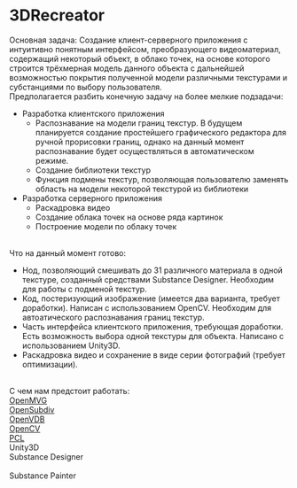 ﻿# 3DRecreator


Основная задача:
Создание клиент-серверного приложения с интуитивно понятным интерфейсом, преобразующего видеоматериал, содержащий некоторый объект, в облако точек, на основе которого строится трёхмерная модель данного объекта с дальнейшей возможностью покрытия полученной модели различными текстурами и субстанциями по выбору пользователя.
<br />
Предполагается разбить конечную задачу на более мелкие подзадачи: 
<br />

<ul>
<li>Разработка клиентского приложения
	<ul>
	<li>Распознавание на модели границ текстур. В будущем планируется создание простейшего графического редактора для ручной прорисовки границ, однако на данный момент распознавание будет осуществляться в автоматическом режиме.</li>
	<li>Создание библиотеки текстур</li>
	<li>Функция подмены текстур, позволяющая пользователю заменять область на модели некоторой текстурой из библиотеки</li>
	</ul>
</li>
<li>Разработка серверного приложения
	<ul>
	<li>Раскадровка видео</li>
	<li>Создание облака точек на основе ряда картинок</li>
	<li>Построение модели по облаку точек</li>
	</ul>
</li>
</ul>
<br />
Что на данный момент готово:
<ul>
	<li>Нод, позволяющий смешивать до 31 различного материала в одной текстуре, созданный средствами Substance Designer. Необходим для работы с подменой текстур.</li>
	<li>Код, постеризующий изображение (имеется два варианта, требует доработки). Написан с использованием OpenCV. Необходим для автоатического распознавания границ текстур.</li>
	<li>Часть интерфейса клиентского приложения, требующая доработки. Есть возможность выбора одной текстуры для объекта. Написано с использованием Unity3D.</li>
	<li>Раскадровка видео и сохранение в виде серии фотографий (требует оптимизации).</li>
</ul>


<br />
С чем нам предстоит работать:
<br />
<a align="left" href="https://github.com/openMVG/openMVG/"> OpenMVG </a>
<br />
<a align="left" href="https://github.com/PixarAnimationStudios/OpenSubdiv"> OpenSubdiv </a>
<br />
<a align="left" href="http://www.openvdb.org/"> OpenVDB </a>
<br />
<a align="left" href="http://opencv.org/"> OpenCV </a>
<br />
<a align="left" href="http://pointclouds.org/"> PCL </a>
<br />
Unity3D
<br />
Substance Designer
<br />
<br />
Substance Painter
<br />


